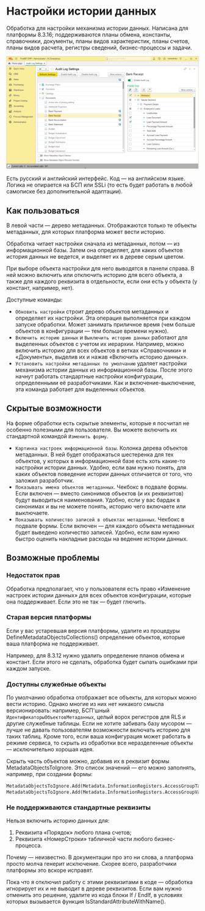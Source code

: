 # Настройки истории данных

Обработка для настройки механизма истории данных. Написана для платформы 8.3.16; поддерживаются планы обмена, константы, справочники, документы, планы видов характеристик, планы счетов, планы видов расчета, регистры сведений, бизнес-процессы и задачи.

![Data History Settings (FirstBIT ERP)](Images/DataHistorySettings.png "Data History Settings (FirstBIT ERP)")

Есть русский и английский интерфейс. Код — на английском языке. Логика не опирается на БСП или SSLi (то есть будет работать в любой самописке без дополнительной адаптации).

## Как пользоваться

В левой части — дерево метаданных. Отображаются только те объекты метаданных, для которых платформа может вести историю.

Обработка читает настройки сначала из метаданных, потом — из информационной базы. Затем она определяет, для каких объектов история данных не ведется, и выделяет их в дереве серым цветом.

При выборе объекта настройки для него выводятся в панели справа. В ней можно включить или отключить историю для всего объекта, а также для каждого реквизита в отдельности, если они есть у объекта (у констант, например, нет).

Доступные команды:

- `Обновить настройки` строит дерево объектов метаданных и определяет их настройки. Эта операция выполняется при каждом запуске обработки. Может занимать приличное время (чем больше объектов в конфигурации — тем больше времени нужно).
- `Включить историю данных` и `Выключить историю данных` работают для выделенных объектов с учетом их иерархии. Например, можно включить историю для всех объектов в ветках «Справочники» и «Документы», выделив их и нажав «Включить историю данных».
- `Установить настройки метаданных по умолчанию` удаляет настройки механизма истории данных из информационной базы. После этого начнут работать стандартные настройки конфигурации, определенными её разработчиками. Как и включение-выключение, эта команда работает для выделенных объектов.

## Скрытые возможности

На форме обработки есть скрытые элементы, которые я посчитал не особенно полезными для пользователя. Вы можете включить их стандартной командой `Изменить форму`. 

- `Картинка настроек информационной базы`. Колонка дерева объектов метаданных. В ней будет отображаться шестеренка для тех объектов, у которых в информационной базе есть хоть какие-то настройки истории данных. Удобно, если вам нужно понять, для каких объектов поведение истории данных отличается от того, что заложил разработчик.
- `Показывать имена объектов метаданных`. Чекбокс в подвале формы. Если включен — вместо синонимов объектов (и их реквизитов) будут выводиться наименования. Удобно, если у вас бардак в синонимах и вы не можете понять, историю чего включаете или выключаете.
- `Показывать количество записей в объектах метаданных`. Чекбокс в подвале формы. Если включен — для каждого объекта метаданных будет выведено количество записей. Удобно, если вам нужно быстро оценить накладные расходы на ведение истории данных.

## Возможные проблемы

### Недостаток прав

Обработка предполагает, что у пользователя есть право «Изменение настроек истории данных» для всех объектов конфигурации, которые она поддерживает. Если это не так — будет глючить.

### Старая версия платформы

Если у вас устаревшая версия платформы, удалите из процедуры DefineMetadataObjectsCollections() определение объектов, которые ваша платформа не поддерживает. 

Например, для 8.3.12 нужно удалить определение планов обмена и констант. Если этого не сделать, обработка будет сыпать ошибками при каждом запуске.

### Доступны служебные объекты

По умолчанию обработка отображает все объекты, для которых можно вести историю. Однако многие из них нет никакого смысла версионировать: например, БСП'шный `ИдентификаторыОбъектовМетаданных`, целый ворох регистров для RLS и другие служебные таблицы. Если не хотите забивать базу мусором — лучше не давать пользователям возможности включать историю для таких таблиц. Кроме того, если ваша конфигурация может работать в режиме сервиса, то скрыть из обработки все неразделенные объекты — исключительно хорошая идея.

Скрыть часть объектов можно, добавив их в реквизит формы MetadataObjectsToIgnore. Это список значений — его можно заполнять, например, при создании формы:

```
MetadataObjectsToIgnore.Add(Metadata.InformationRegisters.AccessGroupTables.FullName());
MetadataObjectsToIgnore.Add(Metadata.InformationRegisters.AccessGroupValues.FullName());
```    

### Не поддерживаются стандартные реквизиты

Нельзя включить историю данных для:

1. Реквизита «Порядок» любого плана счетов;
2. Реквизита «НомерСтроки» табличной части любого бизнес-процесса.

Почему — неизвестно. В документации про это ни слова, а платформа просто молча генерит исключение. Скорее всего, разработчики платформы это вскоре исправят.

Пока что я отключил работу с этими реквизитами в коде — обработка игнорирует их и не выводит в дереве реквизитов. Если вам нужно отменить это решение, удалите из кода блоки If / EndIf, в условиях которых вызывается функция IsStandardAttributeWithName().